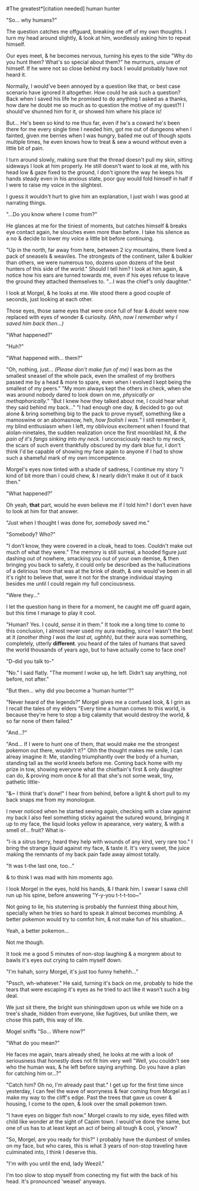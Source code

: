 #The greatest*[citation needed] human hunter
 
 "So... why humans?"

 The question catches me offguard, breaking me off of my own thoughts. I turn my head around slightly, & look at him, wordlessly asking him to repeat himself.

 Our eyes meet, & he becomes nervous, turning his eyes to the side "Why do you hunt them? What's so special about them?" he murmurs, unsure of himself. If he were not so close behind my back I would probably have not heard it.

 Normally, I would've been annoyed by a question like that, or best case scenario have ignored it altogether. How could he ask such a question? Back when I saved his life he promised to do anything I asked as a thanks, how dare he doubt me so much as to question the motive of my quest?! I should've shunned him for it, or showed him where his place is!

 But... He's been so kind to me thus far, even if he's a coward he's been there for me every single time I needed him, got me out of dungeons when I fainted, given me berries when I was hungry, bailed me out of though spots multiple times, he even knows how to treat & sew a wound without even a little bit of pain.

 I turn around slowly, making sure that the thread doesn't pull my skin, sitting sideways I look at him properly. He still doesn't want to look at me, with his head low & gaze fixed to the ground, I don't ignore the way he keeps his hands steady even in his anxious state, poor guy would fold himself in half if I were to raise my voice in the slightest.

 I guess it wouldn't hurt to give him an explanation, I just wish I was good at narrating things.

 "...Do you know where I come from?"

 He glances at me for the tiniest of moments, but catches himself & breaks eye contact again, he slouches even more than before. I take his silence as a no & decide to lower my voice a little bit before continuing.

 "Up in the north, far away from here, between 2 icy mountains, there lived a pack of sneasels & weaviles. The strongests of the continent, taller & bulkier than others, we were numerous too, dozens upon dozens of the best hunters of this side of the world." Should I tell him? I look at him again, & notice how his ears are turned towards me, even if his eyes refuse to leave the ground they attached themselves to. "...I was the chief's only daughter."

 I look at Morgel, & he looks at me. We stood there a good couple of seconds, just looking at each other.

 Those eyes, those same eyes that were once full of fear & doubt were now replaced with eyes of wonder & curiosity. *(Ahh, now I remember why I saved him back then...)*

 "What happened?"

 "Huh?"

 "What happened with... them?"

 "Oh, nothing, just... *(Please don't make fun of me)* I was born as the smallest sneasel of the whole pack, even the smallest of my brothers passed me by a head & more to spare, even when I evolved I kept being the smallest of my peers."
 "My mom always kept the others in check, when she was around nobody dared to look down on me, *physically or methaphorically.*"
 "But I knew how they talked about me, I could hear what they said behind my back..."
 "I had enough one day, & decided to go out alone & bring something big to the pack to prove myself, something like a mamoswine or an abomasnow, heh, *how foolish I was.*"
 I still remember it, my blind enthusiasm when I left, my oblivious excitement when I found that alolan-ninetales, the sudden realization once the first moonblast hit, *& the pain of it's fangs sinking into my neck.*
 I unconsciously reach to my neck, the scars of such event thankfully obscured by my dark blue fur, I don't think I'd be capable of showing my face again to anyone if I had to show such a shameful mark of my own imcompetence.

 Morgel's eyes now tinted with a shade of sadness, I continue my story "I kind of bit more than I could chew, & I nearly didn't make it out of it back then."

 "What happened?"

 Oh yeah, **that** part, would he even believe me if I told him?
 I don't even have to look at him for that answer.

 "Just when I thought I was done for, *somebody* saved me."

 "Somebody? Who?"

 "I don't know, they were covered in a cloak, head to toes. Couldn't make out much of what they were."
 The memory is still surreal, a hooded figure just dashing out of nowhere, smacking you out of your own demise, & then bringing you back to safety, it could only be described as the hallucinations of a delirious 'mon that was at the brink of death, & one would've been in all it's right to believe that, were it not for the strange individual staying besides me until I could regain my full conciousness.

 "Were they..."

 I let the question hang in there for a moment, he caught me off guard again, but this time I manage to play it cool.

 "Human? Yes. I could, *sense* it in them."
 It took me a long time to come to this conclusion, I almost never used my aura reading, since I wasn't the best at it *(another thing I was the last at, ughhh)*, but their aura was something, completely, utterly **different**. you heard of the tales of humans that saved the world thousands of years ago, but to have actually come to face one?

 "D-did you talk to-"

 "No." I said flatly.
 "The moment I woke up, he left. Didn't say anything, not before, not after."

 "But then... why did you become a 'human hunter'?"
 
 "Never heard of the legends?" Morgel gives me a confused look, & I grin as I recall the tales of my elders "Every time a human comes to this world, is because they're here to stop a big calamity that would destroy the world, & so far none of them failed."

 "And...?"

 "And... If I were to hunt one of them, that would make me the strongest pokemon out there, wouldn't it?" Ohh the thought makes me smile, I can alreay imagine it: Me, standing triumphantly over the body of a human, standing tall as the world kneels before me. Coming back home with my prize in tow, showing everyone what the chieftain's first & only daughter can do, & proving mom once & for all that she's not some weak, tiny, pathetic little-

 "&~ I think that's done!" I hear from behind, before a light & short pull to my back snaps me from my monologue.

 I never noticed when he started sewing again, checking with a claw against my back I also feel something sticky against the sutured wound, bringing it up to my face, the liquid looks yellow in apearance, very watery, & with a smell of... fruit? What is-

 "I-is a sitrus berry, heard they help with wounds of any kind, very rare too." I bring the strange liquid against my face, & taste it. It's very sweet, the juice making the remnants of my back pain fade away almost totally.

 "It was t-the last one, too..."

 & to think I was mad with him moments ago.

 I look Morgel in the eyes, hold his hands, & I thank him. I swear I sawa chill run up his spine, before answering "Y-y-you t-t-t-too~"

 Not going to lie, his stuterring is probably the funniest thing about him, specially when he tries so hard to speak it almost becomes mumbling. A better pokemon would try to comfot him, & not make fun of his situation...

 Yeah, a better pokemon...

 Not me though.

 It took me a good 5 minutes of non-stop laughing & a morgrem about to bawls it's eyes out crying to calm myself down.

 "I'm hahah, sorry Morgel, it's just too funny hehehh..."

 "Pssch, wh-whatever." He said, turning it's back on me, probably to hide the tears that were escaping it's eyes as he tried to act like it wasn't such a big deal.

 We just sit there, the bright sun shiningdown upon us while we hide on a tree's shade, hidden from everyone, like fugitives, but unlike them, we chose this path, this way of life.

 Mogel sniffs "So... Where now?"

 "What do you mean?"

 He faces me again, tears already shed, he looks at me with a look of seriousness that honestly does not fit him very well "Well, you couldn't see who the human was, & he left before saying anything. Do you have a plan for catching him or...?"

 "Catch him? Oh no, I'm already past that." I get up for the first time since yesterday, I can feel the wave of worryness & fear coming from Morgel as I make my way to the cliff's edge. Past the trees that gave us cover & housing, I come to the open, & look over the small pokemon town.

 "I have eyes on bigger fish now."
 Morgel crawls to my side, eyes filled with child like wonder at the sight of Capim town. I would've done the same, but one of us has to at least kept an act of being all tough & cool, y'know?

 "So, Morgel, are you ready for this?" I probably have the dumbest of smiles on my face, but who cares, this is what 3 years of non-stop traveling have culminated into, I think I deserve this.

 "I'm with you until the end, lady Weezil."

 I'm too slow to stop myself from conecting my fist with the back of his head. It's pronounced 'weasel' anyways.